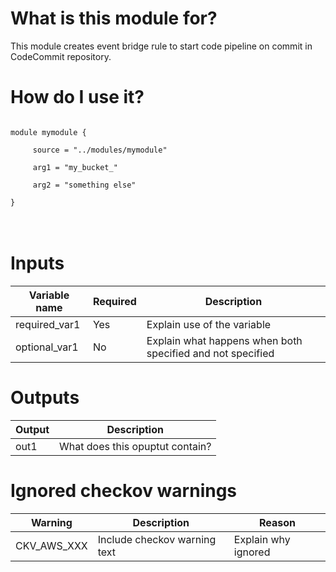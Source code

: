 # What is this module for?
This module creates event bridge rule to start code pipeline on commit in CodeCommit repository.

# How do I use it?


<code>
module mymodule { <br>  
   &nbsp; source = "../modules/mymodule" <br>
   &nbsp; arg1 = "my_bucket_" <br>
   &nbsp; arg2 = "something else" <br>
}
</code>
<br>
<br>

# Inputs
|Variable name|Required|Description|
|-------------|--------|-----------|
|required_var1|Yes|Explain use of the variable|
|optional_var1|No|Explain what happens when both specified and not specified|

# Outputs
|Output|Description|
|---|---|
|out1|What does this opuptut contain?|

# Ignored checkov warnings

|Warning|Description|Reason|
|---|---|---|
|CKV_AWS_XXX|Include checkov warning text| Explain why ignored|
